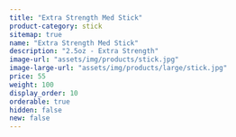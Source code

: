 ```yaml
---
title: "Extra Strength Med Stick"
product-category: stick
sitemap: true
name: "Extra Strength Med Stick"
description: "2.5oz - Extra Strength"
image-url: "assets/img/products/stick.jpg"
image-large-url: "assets/img/products/large/stick.jpg"
price: 55
weight: 100
display_order: 10
orderable: true
hidden: false
new: false
---
```

